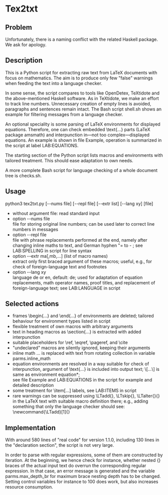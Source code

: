 Tex2txt
=======
Problem
-------
Unfortunately, there is a naming conflict with the related Haskell package.
We ask for apology.

Description
-----------
This is a Python script for extracting raw text from LaTeX documents with focus on mathematics.
The aim is to produce only few "false" warnings when feeding the text into a language checker.

In some sense, the script compares to tools like OpenDetex, TeXtidote and the above-mentioned Haskell software.
As in TeXtidote, we make an effort to track line numbers.
Unnecessary creation of empty lines is avoided, paragraphs and sentences remain intact.
The Bash script shell.sh shows an example for filtering messages from a language checker.

An optional speciality is some parsing of LaTeX environments for displayed equations.
Therefore, one can check embedded \text{...} parts (LaTeX package amsmath) and interpunction in—not too complex—displayed equations.
An example is shown in file Example, operation is summarized in the script at label LAB:EQUATIONS.

The starting section of the Python script lists macros and environments with tailored treatment.
This should ease adaptation to own needs.

A more complete Bash script for language checking of a whole document tree is checks.sh.

Usage
-----
python3 tex2txt.py \[--nums file\] \[--repl file\] \[--extr list\] \[--lang xy\] \[file\]

- without argument file: read standard input
- option --nums file<br>
  file for storing original line numbers;
  can be used later to correct line numbers in messages
- option --repl file<br>
  file with phrase replacements performed at the end, namely after
  changing inline maths to text, and German hyphen "= to - ;
  see LAB:SPELLING in script for line syntax
- option --extr ma\[,mb,...\] (list of macro names)<br>
  extract only first braced argument of these macros;
  useful, e.g., for check of foreign-language text and footnotes
- option --lang xy<br>
  language de or en, default: de;
  used for adaptation of equation replacements, math operator names,
  proof titles, and replacement of foreign-language text;
  see LAB:LANGUAGE in script

Selected actions
----------------
- frames \begin{...} and \end{...} of environments are deleted;
  tailored behaviour for environment types listed in script
- flexible treatment of own macros with arbitrary arguments
- text in heading macros as \section{...} is extracted with
  added interpunction
- suitable placeholders for \ref, \eqref, \pageref, and \cite
- "undeclared" macros are silently ignored, keeping their arguments
- inline math $...$ is replaced with text from rotating collection
  in variable parms.inline_math
- equation environments are resolved in a way suitable for check of
  interpunction, argument of \text{...} is included into output text;
  \\[...\\] is same as environment equation*; <br>
  see file Example and LAB:EQUATIONS in the script for example and
  detailed description
- some treatment for \item\[...\] labels, see LAB:ITEMS in script
- rare warnings can be suppressed using \LTadd{}, \LTskip{},
  \LTalter{}{} in the LaTeX text with suitable macro definition there;
  e.g., adding something that only the language checker should see:<br>
  \newcommand{\LTadd}\[1\]{}

Implementation
--------------
With around 580 lines of "real code" for version 1.1.0, including 130 lines in the "declaration section", the script is not very large.

In order to parse with regular expressions, some of them are constructed by iteration.
At the beginning, we hence check for instance, whether nested {} braces of the actual input text do overrun the corresponding regular expression.
In that case, an error message is generated and the variable parms.max_depth_br for maximum brace nesting depth has to be changed.
Setting control variables for instance to 100 does work, but also increases resource consumption.

